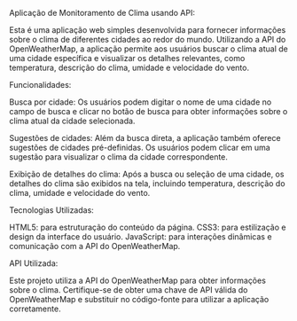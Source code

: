 Aplicação de Monitoramento de Clima usando API:

Esta é uma aplicação web simples desenvolvida para fornecer informações sobre o clima de diferentes cidades ao redor do mundo. Utilizando a API do OpenWeatherMap, a aplicação permite aos usuários buscar o clima atual de uma cidade específica e visualizar os detalhes relevantes, como temperatura, descrição do clima, umidade e velocidade do vento.

Funcionalidades:

Busca por cidade: Os usuários podem digitar o nome de uma cidade no campo de busca e clicar no botão de busca para obter informações sobre o clima atual da cidade selecionada.

Sugestões de cidades: Além da busca direta, a aplicação também oferece sugestões de cidades pré-definidas. Os usuários podem clicar em uma sugestão para visualizar o clima da cidade correspondente.

Exibição de detalhes do clima: Após a busca ou seleção de uma cidade, os detalhes do clima são exibidos na tela, incluindo temperatura, descrição do clima, umidade e velocidade do vento.

Tecnologias Utilizadas:

HTML5: para estruturação do conteúdo da página.
CSS3: para estilização e design da interface do usuário.
JavaScript: para interações dinâmicas e comunicação com a API do OpenWeatherMap.

API Utilizada:

Este projeto utiliza a API do OpenWeatherMap para obter informações sobre o clima. Certifique-se de obter uma chave de API válida do OpenWeatherMap e substituir no código-fonte para utilizar a aplicação corretamente.
